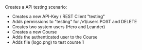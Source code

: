 Creates a API testing scenario:
- Creates a new API-Key / REST Client "testing"
- Adds permissions to "testing" for /v1/users POST and DELETE
- Creates two system users (Hero and Leander)
- Creates a new Course
- Adds the authenticated user to the Course
- Adds file (logo.png) to test course 1
